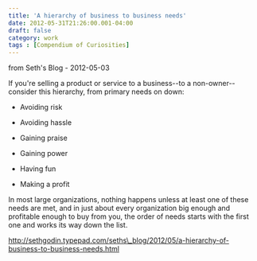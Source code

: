 ```yaml
---
title: 'A hierarchy of business to business needs'
date: 2012-05-31T21:26:00.001-04:00
draft: false
category: work
tags : [Compendium of Curiosities]
---
```


from Seth's Blog - 2012-05-03

If you're selling a product or service to a business--to a non-owner--consider this hierarchy, from primary needs on down:

*   Avoiding risk
  
*   Avoiding hassle
  
*   Gaining praise
  
*   Gaining power
  
*   Having fun
  
*   Making a profit

In most large organizations, nothing happens unless at least one of these needs are met, and in just about every organization big enough and profitable enough to buy from you, the order of needs starts with the first one and works its way down the list.

  http://sethgodin.typepad.com/seths\_blog/2012/05/a-hierarchy-of-business-to-business-needs.html



<!--stackedit_data:
eyJoaXN0b3J5IjpbMTMyMTE4NjA5NSwtNjI4OTA5NjBdfQ==
-->